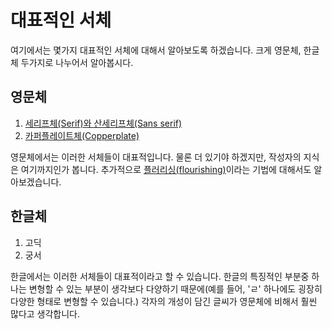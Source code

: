 # 대표적인 서체

여기에서는 몇가지 대표적인 서체에 대해서 알아보도록 하겠습니다. 크게 영문체, 한글체 두가지로 나누어서 알아봅시다.

## 영문체

1. [세리프체(Serif)와 산세리프체(Sans serif)](Serif_San-Serif.md "Serif & San-Serif")
2. [카퍼플레이트체(Copperplate)](Copperplate.md "Copperplate")

영문체에서는 이러한 서체들이 대표적입니다. 물론 더 있기야 하겠지만, 작성자의 지식은 여기까지인가 봅니다. 추가적으로 [플러리싱(flourishing)](Flourishing.md "Flourishing")이라는 기법에 대해서도 알아보겠습니다.

## 한글체
1. 고딕
2. 궁서

한글에서는 이러한 서체들이 대표적이라고 할 수 있습니다. 한글의 특징적인 부분중 하나는 변형할 수 있는 부분이 생각보다 다양하기 때문에(예를 들어, 'ㄹ' 하나에도 굉장히 다양한 형태로 변형할 수 있습니다.) 각자의 개성이 담긴 글씨가 영문체에 비해서 훨씬 많다고 생각합니다.